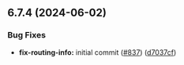 ## 6.7.4 (2024-06-02)


### Bug Fixes

* **fix-routing-info:** initial commit ([#837](https://github.com/WhiskeySockets/Baileys/issues/837)) ([d7037cf](https://github.com/WhiskeySockets/Baileys/commit/d7037cf6fab71d86128c6f3eb4aeaeb3e7eccec3))



